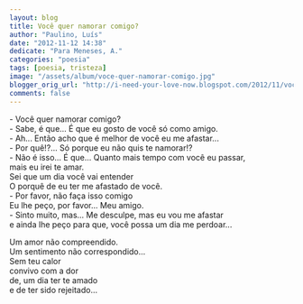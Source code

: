 ```yaml
---
layout: blog
title: Você quer namorar comigo?
author: "Paulino, Luís"
date: "2012-11-12 14:38"
dedicate: "Para Meneses, A."
categories: "poesia"
tags: [poesia, tristeza]
image: "/assets/album/voce-quer-namorar-comigo.jpg"
blogger_orig_url: "http://i-need-your-love-now.blogspot.com/2012/11/voce-quer-namorar-comigo-sabe-e-que.html"
comments: false
---
```

\- Você quer namorar comigo?\
\- Sabe, é que... É que eu gosto de você só como amigo.\
\- Ah... Então acho que é melhor de você eu me afastar...\
\- Por quê!?... Só porque eu não quis te namorar!?\
\- Não é isso... É que... Quanto mais tempo com você eu passar,\
mais eu irei te amar.\
Sei que um dia você vai entender\
O porquê de eu ter me afastado de você.\
\- Por favor, não faça isso comigo\
Eu lhe peço, por favor... Meu amigo.\
\- Sinto muito, mas... Me desculpe, mas eu vou me afastar\
e ainda lhe peço para que, você possa um dia me perdoar...

Um amor não compreendido.\
Um sentimento não correspondido...\
Sem teu calor\
convivo com a dor\
de, um dia ter te amado\
e de ter sido rejeitado...
